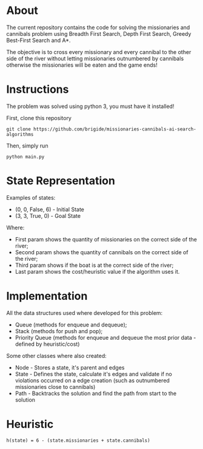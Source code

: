 # About

The current repository contains the code for solving the missionaries and cannibals problem using Breadth First Search, Depth First Search, Greedy Best-First Search and A*.

The objective is to cross every missionary and every cannibal to the other side of the river without letting missionaries outnumbered by cannibals otherwise the missionaries will be eaten and the game ends!

# Instructions

The problem was solved using python 3, you must have it installed!

First, clone this repository

`git clone https://github.com/brigide/missionaries-cannibals-ai-search-algorithms`

Then, simply run 

`python main.py`


# State Representation

Examples of states:

- (0, 0, False, 6) - Initial State
- (3, 3, True, 0)  - Goal State

Where:
 - First param shows the quantity of missionaries on the correct side of the river;
 - Second param shows the quantity of cannibals on the correct side of the river;
 - Third param shows if the boat is at the correct side of the river;
 - Last param shows the cost/heuristic value if the algorithm uses it.


# Implementation

All the data structures used where developed for this problem:

 - Queue (methods for enqueue and dequeue);
 - Stack (methods for push and pop);
 - Priority Queue (methods for enqueue and dequeue the most prior data - defined by heuristic/cost)


Some other classes where also created:

 - Node - Stores a state, it's parent and edges
 - State - Defines the state, calculate it's edges and validate if no violations occurred on a edge creation (such as outnumbered missionaries close to cannibals)
 - Path - Backtracks the solution and find the path from start to the solution


# Heuristic

`h(state) = 6 - (state.missionaries + state.cannibals)`